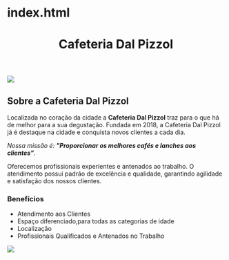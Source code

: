 # index.html
<!DOCTYPE html>
<html lang="pt-br">
<head>
<meta charset="UTF-8">
<title>Cafeteria Dal Pizzol</title>
<link rel="stylesheet" href="style.css">
</head>

<body>
<header>
<h1 class="titulo-principal">Cafeteria Dal Pizzol</h1>
</header>
<img id="banner" src="banner.jpg">
<div class="principal">
<h2 class="titulo-centralizado">Sobre a Cafeteria Dal Pizzol</h2>

<p>Localizada no coração da cidade a <strong>Cafeteria Dal Pizzol</strong> traz para o que há de melhor para a sua degustação. Fundada em 2018, a Cafeteria Dal Pizzol já é destaque na cidade e conquista novos clientes a cada dia.</p>

<p id="missao"><em>Nossa missão é: <strong>"Proporcionar os melhores cafés e lanches aos clientes"</strong>.</em></p>

<p>Oferecemos profissionais experientes e antenados ao trabalho. O atendimento possui padrão de excelência e qualidade, garantindo agilidade e satisfação dos nossos clientes.</p>
</div>

<div class="beneficios">
<h3 class="titulo-centralizado">Benefícios</h3>

<ul>
<li class="itens">Atendimento aos Clientes</li>
<li class="itens">Espaço diferenciado,para todas as categorias de idade</li>
<li class="itens">Localização</li>
<li class="itens">Profissionais Qualificados e Antenados no Trabalho</li>
</ul>

<img src="beneficios.jpg" class="imagembeneficios">
</div>
</body>
</html>
